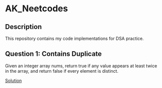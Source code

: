 # AK_Neetcodes

## Description
This repository contains my code implementations for DSA practice.

## Question 1: Contains Duplicate
Given an integer array nums, return true if any value appears at least twice in the array, and return false if every element is distinct.

[Solution](https://github.com/AmjadKudsi/AK_Neetcodes/blob/main/Question%201%3A%20Contains%20Duplicate)
